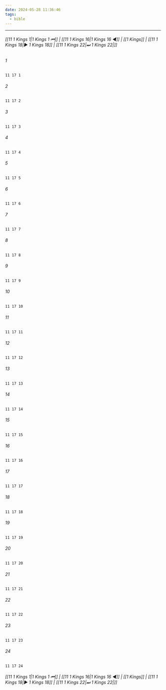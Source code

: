 ```yaml
---
date: 2024-05-28 11:36:46
tags:
  - bible
---
```

___

###### [[11 1 Kings 1|1 Kings 1 ⏮]] | [[11 1 Kings 16|1 Kings 16 ◀]] | [[1 Kings]] | [[11 1 Kings 18|▶ 1 Kings 18]] | [[11 1 Kings 22|⏭ 1 Kings 22|]]

###### 1
``` verse
11 17 1 
```
###### 2
``` verse
11 17 2 
```
###### 3
``` verse
11 17 3 
```
###### 4
``` verse
11 17 4 
```
###### 5
``` verse
11 17 5 
```
###### 6
``` verse
11 17 6 
```
###### 7
``` verse
11 17 7 
```
###### 8
``` verse
11 17 8 
```
###### 9
``` verse
11 17 9 
```
###### 10
``` verse
11 17 10 
```
###### 11
``` verse
11 17 11 
```
###### 12
``` verse
11 17 12 
```
###### 13
``` verse
11 17 13 
```
###### 14
``` verse
11 17 14 
```
###### 15
``` verse
11 17 15 
```
###### 16
``` verse
11 17 16 
```
###### 17
``` verse
11 17 17 
```
###### 18
``` verse
11 17 18 
```
###### 19
``` verse
11 17 19 
```
###### 20
``` verse
11 17 20 
```
###### 21
``` verse
11 17 21 
```
###### 22
``` verse
11 17 22 
```
###### 23
``` verse
11 17 23 
```
###### 24
``` verse
11 17 24 
```

###### [[11 1 Kings 1|1 Kings 1 ⏮]] | [[11 1 Kings 16|1 Kings 16 ◀]] | [[1 Kings]] | [[11 1 Kings 18|▶ 1 Kings 18]] | [[11 1 Kings 22|⏭ 1 Kings 22|]]

